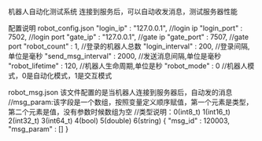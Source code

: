机器人自动化测试系统
	连接到服务后，可以自动收发消息，测试服务器性能

配置说明
robot_config.json
   "login_ip" : "127.0.0.1",		//login ip
   "login_port" : 7502,				//login port
	 "gate_ip" : "127.0.0.1",		//gate ip
	 "gate_port" : 7507,   			//gate port
   "robot_count" : 1,					//登录的机器人总数
   "login_interval" : 200,			//登录间隔,单位是毫秒
   "send_msg_interval" : 2000,	//发送消息间隔,单位是毫秒
   "robot_lifetime" : 120,			//机器人生命周期,单位是秒
   "robot_mode" : 0						//机器人模式，0是自动化模式，1是交互模式

robot_msg.json
	该文件配置的是当机器人连接到服务器后，自动发的消息
	//msg_param:该字段是一个数组，按照变量定义顺序赋值，第一个元素是类型，第二个元素是值，没有参数时候数组为空
	//类型说明：0(int8_t) 1(int16_t) 2(int32_t) 3(int64_t) 4(bool) 5(double) 6(string)
	{
		"msg_id"	:	120003,
		"msg_param" : []
	}
